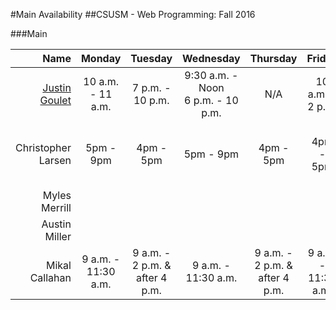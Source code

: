 #Main Availability
##CSUSM - Web Programming: Fall 2016

###Main

|Name|Monday|Tuesday|Wednesday|Thursday|Friday|Saturday|Sunday|Notes|
|---:|:---:|:---:|:---:|:---:|:---:|:---:|:---:|---:|
|[Justin Goulet](mailTo:jstngoulet@me.com)| 10 a.m. - 11 a.m.	| 7 p.m. - 10 p.m.| 9:30 a.m. - Noon<br /> 6 p.m. - 10 p.m. | N/A | 10 a.m. - 2 p.m. | By Appointment | By Appointment |
|Christopher Larsen|5pm - 9pm|4pm - 5pm|5pm - 9pm|4pm - 5pm|4pm - 5pm|Depends|Depends|Hit me up on slack as I have 6 classes and work
|Myles Merrill|
|Austin Miller|
|Mikal Callahan| 9 a.m. - 11:30 a.m. | 9 a.m. - 2 p.m. & after 4 p.m. | 9 a.m. - 11:30 a.m. | 9 a.m. - 2 p.m. & after 4 p.m. | 9 a.m. - 11:30 a.m. | Varies | Varies | May vary depending on work
